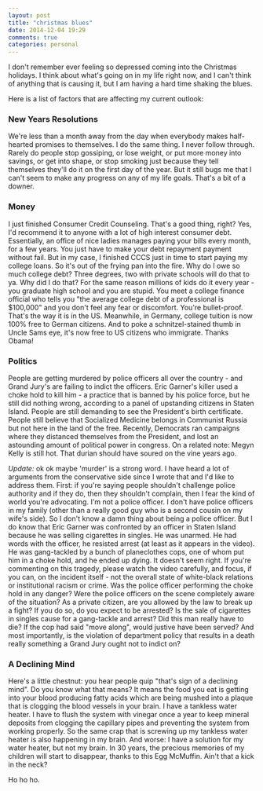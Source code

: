 ```yaml
---
layout: post
title: "christmas blues"
date: 2014-12-04 19:29
comments: true
categories: personal 
---
```

I don't remember ever feeling so depressed coming into the Christmas holidays. I think about what's going on in my life right
now, and I can't think of anything that is causing it, but I am having a hard time shaking the blues.
<!-- more -->
Here is a list of factors that are affecting my current outlook:

### New Years Resolutions

We're less than a month away from the day when everybody makes half-hearted promises to themselves. I do the same thing. I never
follow through. Rarely do people stop gossiping, or lose weight, or put more money into savings, or get into shape, or stop
smoking just because they tell themselves they'll do it on the first day of the year. But it still bugs me that I can't seem to
make any progress on any of my life goals. That's a bit of a downer.

### Money

I just finished Consumer Credit Counseling. That's a good thing, right? Yes, I'd recommend it to anyone with a lot of high
interest consumer debt. Essentially, an office of nice ladies manages paying your bills every month, for a few years. You just
have to make your debt repayment payment without fail. But in my case, I finished CCCS just in time to start paying my college
loans. So it's out of the frying pan into the fire. Why do I owe so much college debt? Three degrees, two with private schools
will do that to ya. Why did I do that? For the same reason millions of kids do it every year - you graduate high school and you
are stupid. You meet a college finance official who tells you "the average college debt of a professional is $100,000" and you
don't feel any fear or discomfort. You're bullet-proof. That's the way it is in the US. Meanwhile, in Germany, college tuition 
is now 100% free to German citizens. And to poke a schnitzel-stained thumb in Uncle Sams eye, it's now free to US citizens who
immigrate. Thanks Obama!

### Politics

People are getting murdered by police officers all over the country - and Grand Jury's are failing to indict the officers. Eric
Garner's killer used a choke hold to kill him - a practice that is banned by his police force, but he still did nothing wrong,
according to a panel of upstanding citizens in Staten Island. People are still demanding to see the President's birth 
certificate. People still believe that Socialized Medicine belongs in Communist Russia but not here in the land of the free.
Recently, Democrats ran campaigns where they distanced themselves from the President, and lost an astounding amount of political
power in congress. On a related note: Megyn Kelly is still hot. That durian should have soured on the vine years ago.

*Update:* ok ok maybe 'murder' is a strong word. I have heard a lot of arguments from the conservative side since I wrote that 
and I'd like to address them. First: if you're saying people shouldn't challenge police authority and if they do, then they
shouldn't complain, then I fear the kind of world you're advocating. I'm not a police officer. I don't have police officers in my
family (other than a really good guy who is a second cousin on my wife's side). So I don't know a damn thing about being a police
officer. But I do know that Eric Garner was confronted by an officer in Staten Island because he was selling cigarettes in
singles. He was unarmed. He had words with the officer, he resisted arrest (at least as it appears in the video). He was
gang-tackled by a bunch of planeclothes cops, one of whom put him in a choke hold, and he ended up dying. It doesn't seem right.
If you're commenting on this tragedy, please watch the video carefully, and focus, if you can, on the incident itself - not the 
overall state of white-black relations or institutional racism or crime. Was the police officer performing the choke hold in
any danger? Were the police officers on the scene completely aware of the situation? As a private citizen, are you allowed by the
law to break up a fight? If you do so, do you expect to be arrested? Is the sale of cigarettes in singles cause for a gang-tackle
and arrest? Did this man really have to die? If the cop had said "move along", would justive have been served? And most 
importantly, is the violation of department policy that results in a death really something a Grand Jury ought not to indict on?
 
### A Declining Mind

Here's a little chestnut: you hear people quip "that's sign of a declining mind". Do you know what that means? It means the food
you eat is getting into your blood producing fatty acids which are being mushed into a plaque that is clogging the blood vessels
in your brain. I have a tankless water heater. I have to flush the system with vinegar once a year to keep mineral deposits from
clogging the capillary pipes and preventing the system from working properly. So the same crap that is screwing up my tankless
water heater is also happening in my brain. And worse: I have a solution for my water heater, but not my brain. In 30 years, the
precious memories of my children will start to disappear, thanks to this Egg McMuffin. Ain't that a kick in the neck?

Ho ho ho.  

